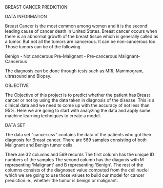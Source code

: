 BREAST CANCER PREDICTION

DATA INFORMATION

Breast Cancer is the most common among women and it is the second leading cause of cancer death in United States. Breast cancer occurs when there is an abnormal growth of the breast tissue which is generally called as a tumor. But not all the tumors are cancerous. It can be non-cancerous too. Those tumors can be of the following.

Benign - Not cancerous
Pre-Malignant - Pre-cancerous
Malignant-Cancerous

The diagnosis can be done through tests such as MRI, Mammogram, ultrasound and Biopsy.

OBJECTIVE

The Objective of this project is to predict whether the patient has Breast cancer or not by using the data taken in diagnosis of the disease. This is a clinical data and we need to come up with the accuracy of not less than 95%. Here we are going to start with analyzing the data and apply some machine learning techniques to create a model.

DATA SET

The data set "cancer.csv" contains the data of the patients who got their diagnosis for Breast cancer. There are 569 samples consisting of both Malignant and Benign tumor cells.

There are 32 columns and 569 records
The first column has the unique ID numbers of the samples
The second column has the diagonis with M representing 'Malignant' and B representing 'Benign'.
The rest of the columns consists of the diagnosed value computed from the cell nuclei which we are going to use those values to build our model for cancer prediction ie., whether the tumor is benign or malignant.
